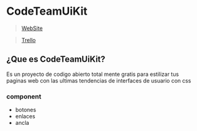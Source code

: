 # CodeTeamUiKit

><a href="https://codeteamrd.github.io/CodeTeamUiKit/">WebSite</a>

><a href="https://trello.com/b/J5VJf0nR/codeteamuikit">Trello</a>

## ¿Que es CodeTeamUiKit?

Es un proyecto de codigo abierto total mente gratis para estilizar tus paginas web con las ultimas tendencias de interfaces de usuario con css

### component

* botones
* enlaces
* ancla


